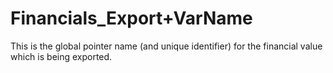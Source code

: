 # Financials\_Export+VarName

This is the global pointer name (and unique identifier) for the
financial value which is being exported.
